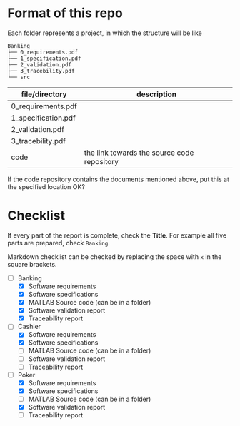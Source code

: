 # Format of this repo

Each folder represents a project, in which the structure will be like

```
Banking
├── 0_requirements.pdf
├── 1_specification.pdf
├── 2_validation.pdf
├── 3_tracebility.pdf
└── src
```

| file/directory      | description                                 |
| ------------------- | ------------------------------------------- |
| 0_requirements.pdf  |                                             |
| 1_specification.pdf |                                             |
| 2_validation.pdf    |                                             |
| 3_tracebility.pdf   |                                             |
| code                | the link towards the source code repository |

If the code repository contains the documents mentioned above, put this at the specified location OK?

# Checklist

If every part of the report is complete, check the **Title**. For example all five parts are prepared, check `Banking`.

Markdown checklist can be checked by replacing the space with `x` in the square brackets.

+ [ ] Banking
    + [x] Software requirements
    + [x] Software specifications
    + [x] MATLAB Source code (can be in a folder)
    + [x] Software validation report
    + [x] Traceability report
+ [ ] Cashier
    + [x] Software requirements
    + [x] Software specifications
    + [ ] MATLAB Source code (can be in a folder)
    + [ ] Software validation report
    + [ ] Traceability report
+ [ ] Poker
    + [x] Software requirements
    + [x] Software specifications
    + [ ] MATLAB Source code (can be in a folder)
    + [x] Software validation report
    + [ ] Traceability report
